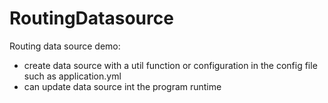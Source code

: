 # RoutingDatasource

Routing data source demo:

- create data source with a util function or configuration in the config file such as application.yml
- can update data source  int the program runtime